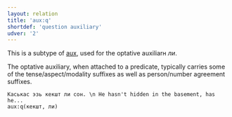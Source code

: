 ```yaml
---
layout: relation
title: 'aux:q'
shortdef: 'question auxiliary'
udver: '2'
---
```


This is a subtype of [aux](), used for the optative auxiliarн _ли_.

The optative auxiliary, when attached to a predicate,
typically carries some of the tense/aspect/modality suffixes as well as person/number agreement suffixes.

~~~ sdparse
Каськас эзь кекшт ли сон. \n He hasn't hidden in the basement, has he...
aux:q(кекшт, ли)
~~~

<!-- Interlanguage links updated Pá kvě 14 11:08:53 CEST 2021 -->
